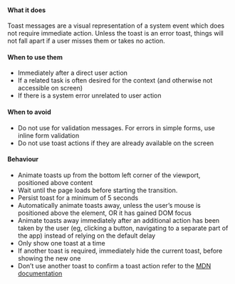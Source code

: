 #### What it does

Toast messages are a visual representation of a system event which does not require immediate action.
Unless the toast is an error toast, things will not fall apart if a user misses them or takes no action.

#### When to use them

* Immediately after a direct user action
* If a related task is often desired for the context (and otherwise not accessible on screen)
* If there is a system error unrelated to user action

#### When to avoid

* Do not use for validation messages. For errors in simple forms, use inline form validation
* Do not use toast actions if they are already available on the screen

#### Behaviour

* Animate toasts up from the bottom left corner of the viewport, positioned above content
* Wait until the page loads before starting the transition.
* Persist toast for a minimum of 5 seconds
* Automatically animate toasts away, unless the user’s mouse is positioned above the element, OR it has gained DOM focus
* Animate toasts away immediately after an additional action has been taken by the user (eg, clicking a button, navigating to a separate part of the app) instead of relying on the default delay
* Only show one toast at a time
* If another toast is required, immediately hide the current toast, before showing the new one
* Don’t use another toast to confirm a toast action
refer to the [MDN documentation](https://developer.mozilla.org/en-US/docs/Web/Accessibility/ARIA/ARIA_Techniques/Using_the_alert_role)
